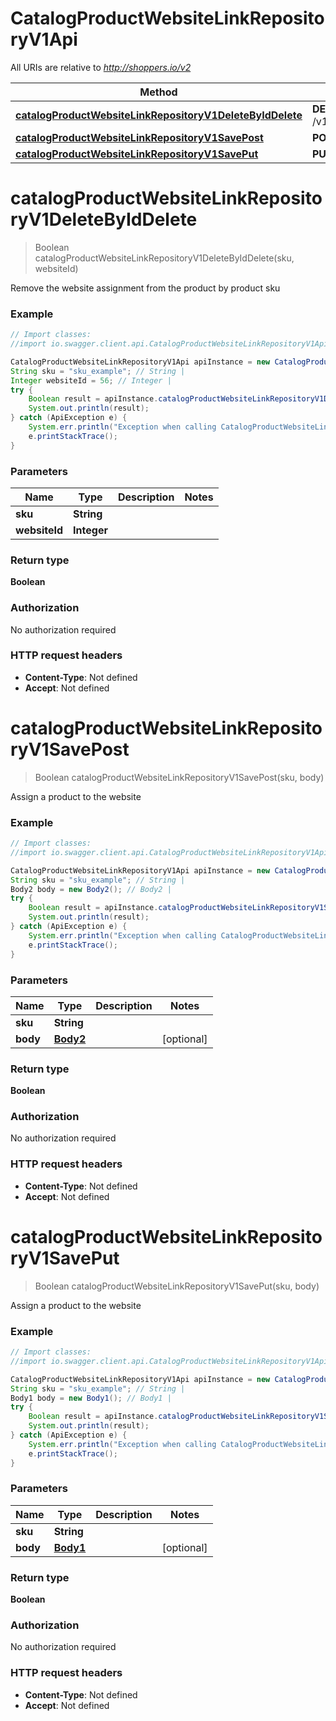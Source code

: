# CatalogProductWebsiteLinkRepositoryV1Api

All URIs are relative to *http://shoppers.io/v2*

Method | HTTP request | Description
------------- | ------------- | -------------
[**catalogProductWebsiteLinkRepositoryV1DeleteByIdDelete**](CatalogProductWebsiteLinkRepositoryV1Api.md#catalogProductWebsiteLinkRepositoryV1DeleteByIdDelete) | **DELETE** /v1/products/{sku}/websites/{websiteId} | 
[**catalogProductWebsiteLinkRepositoryV1SavePost**](CatalogProductWebsiteLinkRepositoryV1Api.md#catalogProductWebsiteLinkRepositoryV1SavePost) | **POST** /v1/products/{sku}/websites | 
[**catalogProductWebsiteLinkRepositoryV1SavePut**](CatalogProductWebsiteLinkRepositoryV1Api.md#catalogProductWebsiteLinkRepositoryV1SavePut) | **PUT** /v1/products/{sku}/websites | 


<a name="catalogProductWebsiteLinkRepositoryV1DeleteByIdDelete"></a>
# **catalogProductWebsiteLinkRepositoryV1DeleteByIdDelete**
> Boolean catalogProductWebsiteLinkRepositoryV1DeleteByIdDelete(sku, websiteId)



Remove the website assignment from the product by product sku

### Example
```java
// Import classes:
//import io.swagger.client.api.CatalogProductWebsiteLinkRepositoryV1Api;

CatalogProductWebsiteLinkRepositoryV1Api apiInstance = new CatalogProductWebsiteLinkRepositoryV1Api();
String sku = "sku_example"; // String | 
Integer websiteId = 56; // Integer | 
try {
    Boolean result = apiInstance.catalogProductWebsiteLinkRepositoryV1DeleteByIdDelete(sku, websiteId);
    System.out.println(result);
} catch (ApiException e) {
    System.err.println("Exception when calling CatalogProductWebsiteLinkRepositoryV1Api#catalogProductWebsiteLinkRepositoryV1DeleteByIdDelete");
    e.printStackTrace();
}
```

### Parameters

Name | Type | Description  | Notes
------------- | ------------- | ------------- | -------------
 **sku** | **String**|  |
 **websiteId** | **Integer**|  |

### Return type

**Boolean**

### Authorization

No authorization required

### HTTP request headers

 - **Content-Type**: Not defined
 - **Accept**: Not defined

<a name="catalogProductWebsiteLinkRepositoryV1SavePost"></a>
# **catalogProductWebsiteLinkRepositoryV1SavePost**
> Boolean catalogProductWebsiteLinkRepositoryV1SavePost(sku, body)



Assign a product to the website

### Example
```java
// Import classes:
//import io.swagger.client.api.CatalogProductWebsiteLinkRepositoryV1Api;

CatalogProductWebsiteLinkRepositoryV1Api apiInstance = new CatalogProductWebsiteLinkRepositoryV1Api();
String sku = "sku_example"; // String | 
Body2 body = new Body2(); // Body2 | 
try {
    Boolean result = apiInstance.catalogProductWebsiteLinkRepositoryV1SavePost(sku, body);
    System.out.println(result);
} catch (ApiException e) {
    System.err.println("Exception when calling CatalogProductWebsiteLinkRepositoryV1Api#catalogProductWebsiteLinkRepositoryV1SavePost");
    e.printStackTrace();
}
```

### Parameters

Name | Type | Description  | Notes
------------- | ------------- | ------------- | -------------
 **sku** | **String**|  |
 **body** | [**Body2**](Body2.md)|  | [optional]

### Return type

**Boolean**

### Authorization

No authorization required

### HTTP request headers

 - **Content-Type**: Not defined
 - **Accept**: Not defined

<a name="catalogProductWebsiteLinkRepositoryV1SavePut"></a>
# **catalogProductWebsiteLinkRepositoryV1SavePut**
> Boolean catalogProductWebsiteLinkRepositoryV1SavePut(sku, body)



Assign a product to the website

### Example
```java
// Import classes:
//import io.swagger.client.api.CatalogProductWebsiteLinkRepositoryV1Api;

CatalogProductWebsiteLinkRepositoryV1Api apiInstance = new CatalogProductWebsiteLinkRepositoryV1Api();
String sku = "sku_example"; // String | 
Body1 body = new Body1(); // Body1 | 
try {
    Boolean result = apiInstance.catalogProductWebsiteLinkRepositoryV1SavePut(sku, body);
    System.out.println(result);
} catch (ApiException e) {
    System.err.println("Exception when calling CatalogProductWebsiteLinkRepositoryV1Api#catalogProductWebsiteLinkRepositoryV1SavePut");
    e.printStackTrace();
}
```

### Parameters

Name | Type | Description  | Notes
------------- | ------------- | ------------- | -------------
 **sku** | **String**|  |
 **body** | [**Body1**](Body1.md)|  | [optional]

### Return type

**Boolean**

### Authorization

No authorization required

### HTTP request headers

 - **Content-Type**: Not defined
 - **Accept**: Not defined

